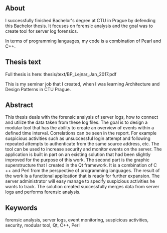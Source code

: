 ## About
I successfully finished Bachelor's degree at CTU in Prague by defending this Bachelor thesis. 
It focuses on forensic analysis and the goal was to create tool for server log forensics.

In terms of programming languages, my code is a combination of Pearl and C++.

## Thesis text
Full thesis is here: thesis/text/BP_Lejnar_Jan_2017.pdf

This is my seminar job that I created, when I was learning Architecture and Design Patterns in CTU Prague.

## Abstract
This thesis deals with the forensic analysis of server logs, how to connect
and utilize the data taken from these log files. The goal is to design a modular
tool that has the ability to create an overview of events within a defined
time interval. Correlations can be seen in the report. For example suspicious
activities such as unsuccessful login attempt and following repeated
attempts to authenticate from the same source address, etc. The tool can be
used to increase security and monitor events on the server. The application
is built in part on an existing solution that had been slightly improved for
the purpose of this work. The second part is the graphic superstructure
that I created in the Qt framework. It is a combination of C ++ and Perl
from the perspective of programming languages. The result of the work
is a functional application that is ready for further expansion. The server
administrator will easy manage to specify suspicious activities he wants to
track. The solution created successfully merges data from server logs and
performs forensic analysis.

## Keywords 
forensic analysis, server logs, event monitoring, suspicious activities,
security, modular tool, Qt, C++, Perl